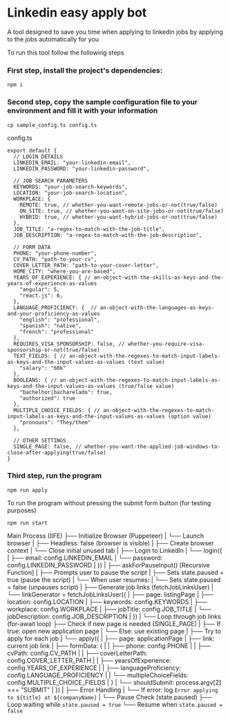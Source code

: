 # Linkedin easy apply bot

A tool designed to save you time when applying to linkedin jobs by applying to the jobs automatically for you

To run this tool follow the following steps

### First step, install the project's dependencies:
```
npm i
```

### Second step, copy the sample configuration file to your environment and fill it with your information
```
cp sample_config.ts config.ts
```
config.ts
```TS
export default {
  // LOGIN DETAILS
  LINKEDIN_EMAIL: "your-linkedin-email",
  LINKEDIN_PASSWORD: "your-linkedin-password",

  // JOB SEARCH PARAMETERS
  KEYWORDS: "your-job-search-keywords",
  LOCATION: "your-job-search-location",
  WORKPLACE: {
    REMOTE: true, // whether-you-want-remote-jobs-or-not(true/false)
    ON_SITE: true, // whether-you-want-on-site-jobs-or-not(true/false)
    HYBRID: true, // whether-you-want-hybrid-jobs-or-not(true/false)
  },
  JOB_TITLE: "a-regex-to-match-with-the-job-title",
  JOB_DESCRIPTION: "a-regex-to-match-with-the-job-description",

  // FORM DATA
  PHONE: "your-phone-number",
  CV_PATH: "path-to-your-cv",
  COVER_LETTER_PATH: "path-to-your-cover-letter",
  HOME_CITY: "where-you-are-based",
  YEARS_OF_EXPERIENCE: { // an-object-with-the-skills-as-keys-and-the-years-of-experience-as-values
    "angular": 5,
    "react.js": 6,
  },
  LANGUAGE_PROFICIENCY: {  // an-object-with-the-languages-as-keys-and-your-proficiency-as-values
    "english": "professional",
    "spanish": "native",
    "french": "professional"
  },
  REQUIRES_VISA_SPONSORSHIP: false, // whether-you-require-visa-sponsorship-or-not(true/false)
  TEXT_FIELDS: { // an-object-with-the-regexes-to-match-input-labels-as-keys-and-the-input-values-as-values (text value)
    "salary": "60k"
  },
  BOOLEANS: { // an-object-with-the-regexes-to-match-input-labels-as-keys-and-the-input-values-as-values (true/false value)
    "bachelhor|bacharelado": true,
    "authorized": true
  },
  MULTIPLE_CHOICE_FIELDS: { // an-object-with-the-regexes-to-match-input-labels-as-keys-and-the-input-values-as-values (option value)
    "pronouns": "They/them"
  },

  // OTHER SETTINGS
  SINGLE_PAGE: false, // whether-you-want-the-applied-job-windows-to-close-after-applying(true/false)
}
```

### Third step, run the program

```
npm run apply
```

To run the program without pressing the submit form button (for testing purposes)
```
npm run start
```



Main Process (IIFE)
├── Initialize Browser (Puppeteer)
|   └── Launch browser
|        ├── Headless: false (browser is visible)
|        ├── Create browser context
|        └── Close initial unused tab
|
├── Login to LinkedIn
|   └── login({
|        ├── email: config.LINKEDIN_EMAIL
|        └── password: config.LINKEDIN_PASSWORD
|       })
|
├── askForPauseInput() [Recursive Function]
|   ├── Prompts user to pause the script
|   ├── Sets state.paused = true (pause the script)
|   └── When user resumes:
|       └── Sets state.paused = false (unpauses script)
|
├── Generate job links (fetchJobLinksUser)
|   └── linkGenerator = fetchJobLinksUser({
|        ├── page: listingPage
|        ├── location: config.LOCATION
|        ├── keywords: config.KEYWORDS
|        ├── workplace: config.WORKPLACE
|        ├── jobTitle: config.JOB_TITLE
|        └── jobDescription: config.JOB_DESCRIPTION
|       })
|
└── Loop through job links (for-await loop)
    ├── Check if new page is needed (SINGLE_PAGE)
    |   ├── If true: open new application page
    |   └── Else: use existing page
    |
    ├── Try to apply for each job
    |   └── apply({
    |        ├── page: applicationPage
    |        ├── link: current job link
    |        ├── formData: {
    |        |    ├── phone: config.PHONE
    |        |    ├── cvPath: config.CV_PATH
    |        |    ├── coverLetterPath: config.COVER_LETTER_PATH
    |        |    ├── yearsOfExperience: config.YEARS_OF_EXPERIENCE
    |        |    ├── languageProficiency: config.LANGUAGE_PROFICIENCY
    |        |    └── multipleChoiceFields: config.MULTIPLE_CHOICE_FIELDS
    |        }
    |        └── shouldSubmit: process.argv[2] === "SUBMIT"
    |       })
    |
    ├── Error Handling
    |   └── If error: log `Error applying to ${title} at ${companyName}`
    |
    └── Pause Check (state.paused)
        ├── Loop waiting while `state.paused = true`
        └── Resume when `state.paused = false`

